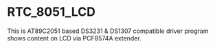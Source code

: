 # RTC_8051_LCD
This is AT89C2051 based DS3231 &amp; DS1307 compatible driver program shows content on LCD via PCF8574A extender.
